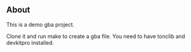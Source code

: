 ## About

This is a demo gba project.

Clone it and run make to create a gba file. You need to have tonclib and devkitpro installed.
